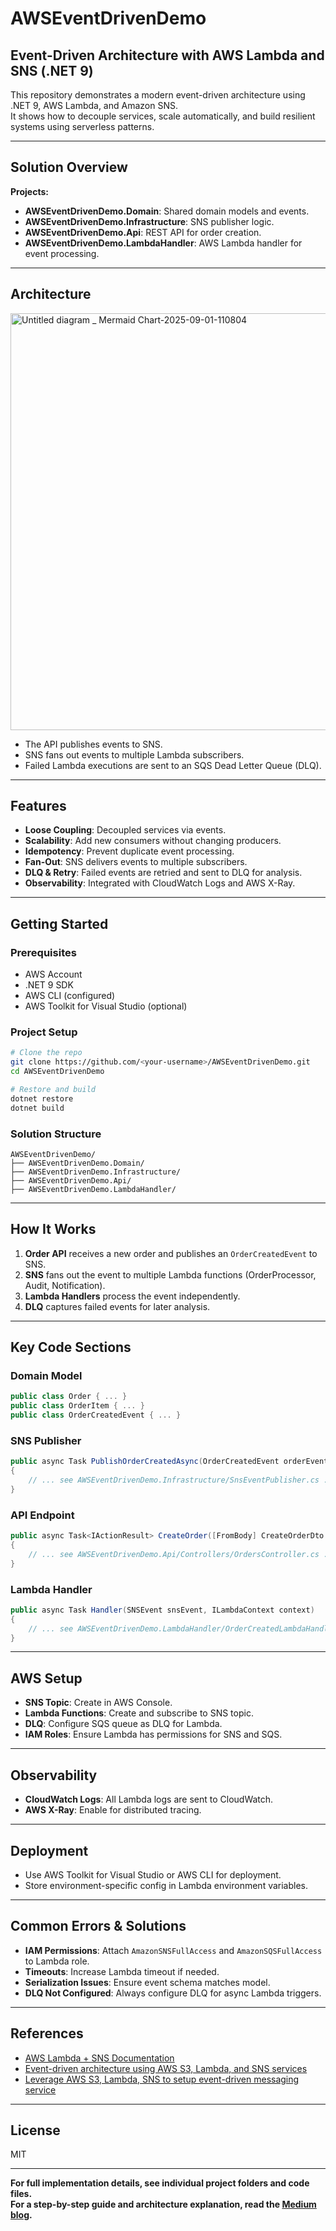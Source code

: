 # AWSEventDrivenDemo

## Event-Driven Architecture with AWS Lambda and SNS (.NET 9)

This repository demonstrates a modern event-driven architecture using .NET 9, AWS Lambda, and Amazon SNS.  
It shows how to decouple services, scale automatically, and build resilient systems using serverless patterns.

---

## Solution Overview

**Projects:**
- **AWSEventDrivenDemo.Domain**: Shared domain models and events.
- **AWSEventDrivenDemo.Infrastructure**: SNS publisher logic.
- **AWSEventDrivenDemo.Api**: REST API for order creation.
- **AWSEventDrivenDemo.LambdaHandler**: AWS Lambda handler for event processing.

---

## Architecture

<img width="1000" height="667" alt="Untitled diagram _ Mermaid Chart-2025-09-01-110804" src="https://github.com/user-attachments/assets/c4da986c-0056-470c-8555-9947045cbfbc" />

- The API publishes events to SNS.
- SNS fans out events to multiple Lambda subscribers.
- Failed Lambda executions are sent to an SQS Dead Letter Queue (DLQ).

---

## Features

- **Loose Coupling**: Decoupled services via events.
- **Scalability**: Add new consumers without changing producers.
- **Idempotency**: Prevent duplicate event processing.
- **Fan-Out**: SNS delivers events to multiple subscribers.
- **DLQ & Retry**: Failed events are retried and sent to DLQ for analysis.
- **Observability**: Integrated with CloudWatch Logs and AWS X-Ray.

---

## Getting Started

### Prerequisites

- AWS Account
- .NET 9 SDK
- AWS CLI (configured)
- AWS Toolkit for Visual Studio (optional)

### Project Setup

```sh
# Clone the repo
git clone https://github.com/<your-username>/AWSEventDrivenDemo.git
cd AWSEventDrivenDemo

# Restore and build
dotnet restore
dotnet build
```

### Solution Structure

```
AWSEventDrivenDemo/
├── AWSEventDrivenDemo.Domain/
├── AWSEventDrivenDemo.Infrastructure/
├── AWSEventDrivenDemo.Api/
├── AWSEventDrivenDemo.LambdaHandler/
```

---

## How It Works

1. **Order API** receives a new order and publishes an `OrderCreatedEvent` to SNS.
2. **SNS** fans out the event to multiple Lambda functions (OrderProcessor, Audit, Notification).
3. **Lambda Handlers** process the event independently.
4. **DLQ** captures failed events for later analysis.

---

## Key Code Sections

### Domain Model

```csharp
public class Order { ... }
public class OrderItem { ... }
public class OrderCreatedEvent { ... }
```

### SNS Publisher

```csharp
public async Task PublishOrderCreatedAsync(OrderCreatedEvent orderEvent)
{
    // ... see AWSEventDrivenDemo.Infrastructure/SnsEventPublisher.cs ...
}
```

### API Endpoint

```csharp
public async Task<IActionResult> CreateOrder([FromBody] CreateOrderDto dto)
{
    // ... see AWSEventDrivenDemo.Api/Controllers/OrdersController.cs ...
}
```

### Lambda Handler

```csharp
public async Task Handler(SNSEvent snsEvent, ILambdaContext context)
{
    // ... see AWSEventDrivenDemo.LambdaHandler/OrderCreatedLambdaHandler.cs ...
}
```

---

## AWS Setup

- **SNS Topic**: Create in AWS Console.
- **Lambda Functions**: Create and subscribe to SNS topic.
- **DLQ**: Configure SQS queue as DLQ for Lambda.
- **IAM Roles**: Ensure Lambda has permissions for SNS and SQS.

---

## Observability

- **CloudWatch Logs**: All Lambda logs are sent to CloudWatch.
- **AWS X-Ray**: Enable for distributed tracing.

---

## Deployment

- Use AWS Toolkit for Visual Studio or AWS CLI for deployment.
- Store environment-specific config in Lambda environment variables.

---

## Common Errors & Solutions

- **IAM Permissions**: Attach `AmazonSNSFullAccess` and `AmazonSQSFullAccess` to Lambda role.
- **Timeouts**: Increase Lambda timeout if needed.
- **Serialization Issues**: Ensure event schema matches model.
- **DLQ Not Configured**: Always configure DLQ for async Lambda triggers.

---

## References

- [AWS Lambda + SNS Documentation](https://docs.aws.amazon.com/lambda/latest/dg/with-sns.html)
- [Event-driven architecture using AWS S3, Lambda, and SNS services](https://pappusanodiya.medium.com/event-driven-architecture-using-aws-s3-lambda-and-sns-services-d4c8ca9d1eb)
- [Leverage AWS S3, Lambda, SNS to setup event-driven messaging service](https://www.cloudthat.com/resources/blog/leverage-aws-s3-lambda-sns-to-setup-event-driven-messaging-service)

---

## License

MIT

---

**For full implementation details, see individual project folders and code files.  
For a step-by-step guide and architecture explanation, read the [Medium blog](<your-blog-link>).**
